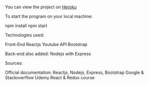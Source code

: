 You can view the project on [Heroku](https://tienp-react-youtube.herokuapp.com/)

To start the program on your local machine:

npm install
npm start


Technologies used:

Front-End
Reactjs
Youtube API
Bootstrap

Back-end also added:
Nodejs with Express

Sources:

Official documentation: Reactjs, Nodejs, Express, Bootstrap
Google & Stackoverflow
Udemy React & Redux course
